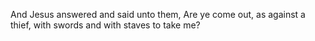And Jesus answered and said unto them, Are ye come out, as against a thief, with swords and with staves to take me?
